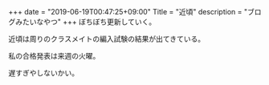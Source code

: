 +++
date = "2019-06-19T00:47:25+09:00"
Title = "近頃"
description = "ブログみたいなやつ"
+++
ぼちぼち更新していく。

近頃は周りのクラスメイトの編入試験の結果が出てきている。

私の合格発表は来週の火曜。

遅すぎやしないかい。
